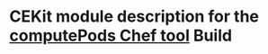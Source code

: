 # CEKit module description for the [computePods Chef tool](https://github.com/computePods/computePodChef) Build
